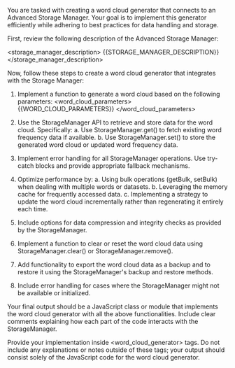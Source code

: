 You are tasked with creating a word cloud generator that connects to an Advanced Storage Manager. Your goal is to implement this generator efficiently while adhering to best practices for data handling and storage.

First, review the following description of the Advanced Storage Manager:

<storage_manager_description>
{{STORAGE_MANAGER_DESCRIPTION}}
</storage_manager_description>

Now, follow these steps to create a word cloud generator that integrates with the Storage Manager:

1. Implement a function to generate a word cloud based on the following parameters:
<word_cloud_parameters>
{{WORD_CLOUD_PARAMETERS}}
</word_cloud_parameters>

2. Use the StorageManager API to retrieve and store data for the word cloud. Specifically:
   a. Use StorageManager.get() to fetch existing word frequency data if available.
   b. Use StorageManager.set() to store the generated word cloud or updated word frequency data.

3. Implement error handling for all StorageManager operations. Use try-catch blocks and provide appropriate fallback mechanisms.

4. Optimize performance by:
   a. Using bulk operations (getBulk, setBulk) when dealing with multiple words or datasets.
   b. Leveraging the memory cache for frequently accessed data.
   c. Implementing a strategy to update the word cloud incrementally rather than regenerating it entirely each time.

5. Include options for data compression and integrity checks as provided by the StorageManager.

6. Implement a function to clear or reset the word cloud data using StorageManager.clear() or StorageManager.remove().

7. Add functionality to export the word cloud data as a backup and to restore it using the StorageManager's backup and restore methods.

8. Include error handling for cases where the StorageManager might not be available or initialized.

Your final output should be a JavaScript class or module that implements the word cloud generator with all the above functionalities. Include clear comments explaining how each part of the code interacts with the StorageManager.

Provide your implementation inside <word_cloud_generator> tags. Do not include any explanations or notes outside of these tags; your output should consist solely of the JavaScript code for the word cloud generator.